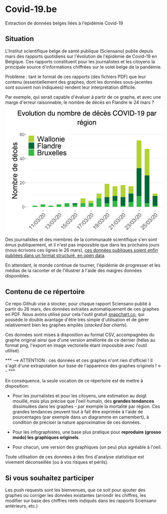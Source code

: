 # Covid-19.be
 Extraction de données belges liées à l'épidémie Covid-19
 
 ## Situation
 
 L'Institut scientifique belge de santé publique (Sciensano) publie depuis mars des rapports quotidiens sur l'évolution de l'épidémie de Covid-19 en Belgique. Ces rapports constituent pour les journalistes et les citoyens la principale source d'informations chiffrées sur le volet belge de la pandémie.
 
Problème : tant le format de ces rapports (des fichiers PDF) que leur contenu (essentiellement des graphes, dont les données sous-jacentes sont souvent non indiquées) rendent leur interprétation difficile. 

Par exemple, qui serait capable d'évaluer à partir de ce graphe, et avec une marge d'erreur raisonnable, le nombre de décès en Flandre le 24 mars ?

![essayez de deviner les chiffres sous-jacents](https://github.com/ettorerizza/Covid-19.be/blob/master/2020-03-26/Evolution%20du%20nombre%20de%20d%C3%A9c%C3%A8s%20COVID-19%20par%20r%C3%A9gion_original.png)


Des journalistes et des membres de la communauté scientifique s'en sont émus publiquement, et il n'est pas impossible que dans les prochains jours (nous écrivons ces lignes le 26 mars), [ces données publiques soient enfin publiées dans un format structuré, en open data](https://www.rtbf.be/info/belgique/detail_quand-le-federal-refuse-d-ouvrir-les-donnees-sur-l-epidemie-de-coronavirus-un-probleme-majeur-qui-retarde-les-scientifiques?id=10466339). 

En attendant, le monde continue de tourner, l'épidémie de progresser et les médias de la raconter et de l'illustrer à l'aide des maigres données disponibles.

## Contenu de ce répertoire

Ce repo Github vise à stocker, pour chaque rapport Sciensano publié à partir du 26 mars, des données extraites automatiquement de ces graphes en PDF. Nous avons utilisé pour cela l'outil gratuit [snapchart.co](https://www.snapchart.co/), qui possède le double avantage d'être très simple d'utilisation et de gérer relativement bien les graphes empilés (*stacked bar charts*).

Ces données sont mises à disposition au format CSV, accompagnées du graphe original ainsi que d'une version améliorée de ce dernier (hélas au format png, l'export en image vectorielle étant impossible avec l'outil utilisé).

*** --> ATTENTION : ces données et ces graphes n'ont rien d'officiel ! Il s'agit d'une extrapolation sur base de l'apparence des graphes originels ! <-- ***

En conséquence, la seule vocation de ce répertoire est de mettre à disposition:

- Pour les journalistes et pour les citoyens, une estimation au doigt mouillé, mais plus précise que l'oeil humain, des **grandes tendances** dissimulées dans les graphes - par exemple la mortalité par région. Ces grandes tendances peuvent tout à fait être exprimée à l'aide de pourcentages (par exemple dans un diagramme en camembert), à condition de préciser la nature approximative de ces données.

- Pour les infographistes, une base plus pratique pour **reproduire (grosso modo) les graphiques originels**.

- Pour chacun, une version des graphiques (un peu) plus agréable à l'oeil.

Toute utilisation de ces données à des fins d'analyse statistique est vivement déconseillée (ou à vos risques et périls).

## Si vous souhaitez participer

Les push requests sont les bienvenues, que ce soit pour ajouter des graphes ou corriger les données existantes (arrondir les chiffres, les modifier sur base des chiffres réels indiqués dans les rapports Sciensano antérieurs, etc.)
